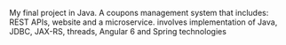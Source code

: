 
My final project in Java. A coupons management system that includes:
REST APIs, website and a microservice. involves implementation of Java, JDBC, JAX-RS, threads, Angular 6 and Spring technologies  

